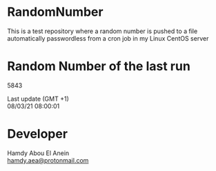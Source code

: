 # RandomNumber    
This is a test repository where a random number is pushed to a file automatically passwordless from a cron job in my Linux CentOS server    
# Random Number of the last run   
5843
      
Last update (GMT +1)    
08/03/21 08:00:01
# Developer    
Hamdy Abou El Anein   
hamdy.aea@protonmail.com
